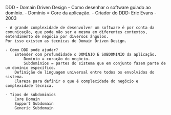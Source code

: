 DDD - Domain Driven Design
    - Como desenhar o software guiado ao domínio.
        - Domínio = Core da aplicação.
    - Criador do DDD: Eric Evans - 2003

    - A grande complexidade de desenvolver um software é por conta da comunicação, que pode não ser a mesma em diferentes contextos, entendimento de negócio por diversos ângulos.
    Por isso existem as tecnicas de Domain Driven Design.

    - Como DDD pode ajudar? 
        Entender com profundidade o DOMÍNIO E SUBDOMINIO da aplicação.
            Domínio = coração do negócio.
            Subdominios = partes do sistema que em conjunto fazem parte de um domínio específico.
        Definição de linguagem universal entre todos os envolvidos do sistema.
        Clareza para definir o que é complexidade do negócio e complexidade técnica.

    - Tipos de subdominios
        Core Domain
        Support Subdomain 
        Generic Subdomain